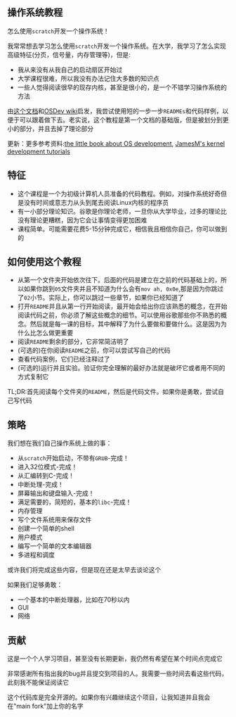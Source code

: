 ## 操作系统教程

怎么使用`scratch`开发一个操作系统！

我常常想去学习怎么使用`scratch`开发一个操作系统。在大学，我学习了怎么实现高级特征(分页，信号量，内存管理等)，但是:

- 我从来没有从我自己的启动扇区开始过
- 大学课程很难，所以我没有办法记住大多数的知识点
- 一些人觉得阅读很早的现存内核，甚至是很小的，是一个不错学习操作系统的方法

由[这个文档](http://www.cs.bham.ac.uk/~exr/lectures/opsys/10_11/lectures/os-dev.pdf)和[OSDev wiki](http://wiki.osdev.org/)启发，我尝试使用短的一步一步`READMEs`和代码样例，以便于可以跟着做下去。老实说，这个教程是第一个文档的基础版，但是被划分到更小的部分，并且去掉了理论部分

更新：更多参考资料:[the little book about OS development](https://littleosbook.github.io/), [JamesM's kernel development tutorials](https://web.archive.org/web/20160412174753/http://www.jamesmolloy.co.uk/tutorial_html/index.html)

## 特征

- 这个课程是一个为初级计算机人员准备的代码教程。例如，对操作系统好奇但是没有时间或意志力从头到尾去阅读Linux内核的程序员
- 有一小部分理论知识。谷歌是你理论老师，一旦你从大学毕业，过多的理论比没有理论更糟糕，因为它会让事情变得更加困难
- 课程简单。可能需要花费5-15分钟完成它，相信我且相信你自己，你可以做到的

## 如何使用这个教程

- 从第一个文件夹开始依次往下。后面的代码是建立在之前的代码基础上的，所以如果你跳到`05`文件夹并且不知道为什么会有`mov ah, 0x0e`,那是因为你跳过了`02`小节。实际上，你可以跳过一些章节，如果你已经知道了
- 打开`README`并且从第一行开始阅读，最开始会给出你应该熟悉的概念，在开始阅读代码之前，你必须了解这些概念的细节。可以使用谷歌那些你不熟悉的概念。然后就是每一课的目标，其中解释了为什么要做和要做什么。这是因为为什么比怎么做更重要
- 阅读`README`剩余的部分，它非常简洁明了
- (可选的)在你阅读`README`之前，你可以尝试写自己的代码
- 查看代码案例，它们已经注释过了
- (可选的)运行并且实验。验证你完全理解的最好办法就是破坏它或者用不同的方式复制它

TL;DR:首先阅读每个文件夹的`README`，然后是代码文件。如果你是勇敢，尝试自己写代码

## 策略

我们想在我们自己操作系统上做的事：

- 从`scratch`开始启动，不带有`GRUB`-完成！
- 进入32位模式-完成！
- 从汇编转到C-完成！
- 中断处理-完成！
- 屏幕输出和键盘输入-完成！
- 满足需要的，简短的，基本的`libc`-完成！
- 内存管理
- 写个文件系统用来保存文件
- 创建一个简单的shell
- 用户模式
- 编写一个简单的文本编辑器
- 多进程和调度

或许我们将完成这些内容，但是现在还是太早去谈论这个

如果我们足够勇敢：

- 一个基本的中断处理器，比如在70秒以内
- GUI
- 网络

## 贡献

这是一个个人学习项目，甚至没有长期更新，我仍然有希望在某个时间点完成它

非常感谢所有指出我的bug并且提交到项目的人。我需要一些时间去看这些代码，此刻我不能保证阅读它

这个代码库是完全开源的。如果你有兴趣继续这个项目，让我知道并且我会在"main fork"加上你的名字